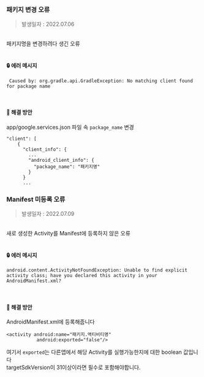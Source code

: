 ### 패키지 변경 오류
> 발생일자 : 2022.07.06

<br>
패키지명을 변경하려다 생긴 오류<br>
<br>

#### 🔒 에러 메시지
```(kotlin)
 Caused by: org.gradle.api.GradleException: No matching client found for package name
```
<br>

#### 🔑 해결 방안
app/google.services.json 파일 속 `package_name` 변경
```(kotlin)
"client": [
    {
      "client_info": {
        ...
        "android_client_info": {
          "package_name": "패키지명"
        }
      }
      ...
```

### Manifest 미등록 오류
> 발생일자 : 2022.07.09

<br>
새로 생성한 Activity를 Manifest에 등록하지 않은 오류
<br><br>

#### 🔒 에러 메시지
```(kotlin)
android.content.ActivityNotFoundException: Unable to find explicit activity class; have you declared this activity in your AndroidManifest.xml?
```
<br>

#### 🔑 해결 방안
AndroidManifest.xml에 등록해줍니다
```(kotlin)
<activity android:name="패키지.액티비티명"
           android:exported="false"/>
```
여기서 `exported`는 다른앱에서 해당 Activity를 실행가능한지에 대한 boolean 값입니다 <br>
targetSdkVersion이 31이상이라면 필수로 포함해야합니다.
